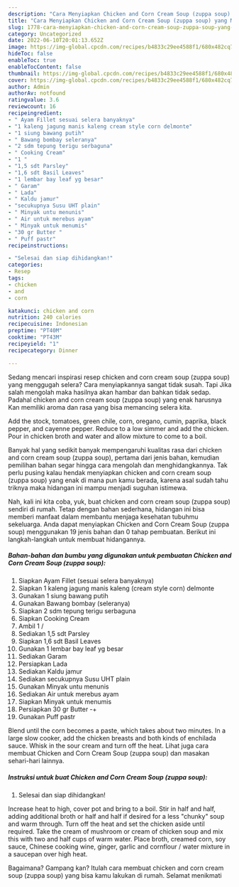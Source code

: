 ```yaml
---
description: "Cara Menyiapkan Chicken and Corn Cream Soup (zuppa soup) yang Menggugah Selera, Buat Buka Puasa Enak"
title: "Cara Menyiapkan Chicken and Corn Cream Soup (zuppa soup) yang Menggugah Selera, Buat Buka Puasa Enak"
slug: 1778-cara-menyiapkan-chicken-and-corn-cream-soup-zuppa-soup-yang-menggugah-selera-buat-buka-puasa-enak
category: Uncategorized
date: 2022-06-10T20:01:13.652Z
image: https://img-global.cpcdn.com/recipes/b4833c29ee4588f1/680x482cq70/chicken-and-corn-cream-soup-zuppa-soup-foto-resep-utama.jpg
hideToc: false
enableToc: true
enableTocContent: false
thumbnail: https://img-global.cpcdn.com/recipes/b4833c29ee4588f1/680x482cq70/chicken-and-corn-cream-soup-zuppa-soup-foto-resep-utama.jpg
cover: https://img-global.cpcdn.com/recipes/b4833c29ee4588f1/680x482cq70/chicken-and-corn-cream-soup-zuppa-soup-foto-resep-utama.jpg
author: Admin
authorAv: notfound
ratingvalue: 3.6
reviewcount: 16
recipeingredient:
- " Ayam Fillet sesuai selera banyaknya"
- "1 kaleng jagung manis kaleng cream style corn delmonte"
- "1 siung bawang putih"
- " Bawang bombay seleranya"
- "2 sdm tepung terigu serbaguna"
- " Cooking Cream"
- "1 "
- "1,5 sdt Parsley"
- "1,6 sdt Basil Leaves"
- "1 lembar bay leaf yg besar"
- " Garam"
- " Lada"
- " Kaldu jamur"
- "secukupnya Susu UHT plain"
- " Minyak untu menunis"
- " Air untuk merebus ayam"
- " Minyak untuk menumis"
- "30 gr Butter "
- " Puff pastr"
recipeinstructions:

- "Selesai dan siap dihidangkan!"
categories:
- Resep
tags:
- chicken
- and
- corn

katakunci: chicken and corn 
nutrition: 240 calories
recipecuisine: Indonesian
preptime: "PT40M"
cooktime: "PT43M"
recipeyield: "1"
recipecategory: Dinner

---
```



Sedang mencari inspirasi resep chicken and corn cream soup (zuppa soup) yang menggugah selera? Cara menyiapkannya sangat tidak susah. Tapi Jika salah mengolah maka hasilnya akan hambar dan bahkan tidak sedap. Padahal chicken and corn cream soup (zuppa soup) yang enak harusnya Kan memiliki aroma dan rasa yang bisa memancing selera kita.


Add the stock, tomatoes, green chile, corn, oregano, cumin, paprika, black pepper, and cayenne pepper. Reduce to a low simmer and add the chicken. Pour in chicken broth and water and allow mixture to come to a boil.

Banyak hal yang sedikit banyak mempengaruhi kualitas rasa dari chicken and corn cream soup (zuppa soup), pertama dari jenis bahan, kemudian pemilihan bahan segar hingga cara mengolah dan menghidangkannya. Tak perlu pusing kalau hendak menyiapkan chicken and corn cream soup (zuppa soup) yang enak di mana pun kamu berada, karena asal sudah tahu triknya maka hidangan ini mampu menjadi suguhan istimewa.


Nah, kali ini kita coba, yuk, buat chicken and corn cream soup (zuppa soup) sendiri di rumah. Tetap dengan bahan sederhana, hidangan ini bisa memberi manfaat dalam membantu menjaga kesehatan tubuhmu sekeluarga. Anda dapat menyiapkan Chicken and Corn Cream Soup (zuppa soup) menggunakan 19 jenis bahan dan 0 tahap pembuatan. Berikut ini langkah-langkah untuk membuat hidangannya.

<!--inarticleads1-->

##### Bahan-bahan dan bumbu yang digunakan untuk pembuatan Chicken and Corn Cream Soup (zuppa soup):

1. Siapkan  Ayam Fillet (sesuai selera banyaknya)
1. Siapkan 1 kaleng jagung manis kaleng (cream style corn) delmonte
1. Gunakan 1 siung bawang putih
1. Gunakan  Bawang bombay (seleranya)
1. Siapkan 2 sdm tepung terigu serbaguna
1. Siapkan  Cooking Cream
1. Ambil 1 /
1. Sediakan 1,5 sdt Parsley
1. Siapkan 1,6 sdt Basil Leaves
1. Gunakan 1 lembar bay leaf yg besar
1. Sediakan  Garam
1. Persiapkan  Lada
1. Sediakan  Kaldu jamur
1. Sediakan secukupnya Susu UHT plain
1. Gunakan  Minyak untu menunis
1. Sediakan  Air untuk merebus ayam
1. Siapkan  Minyak untuk menumis
1. Persiapkan 30 gr Butter -+
1. Gunakan  Puff pastr


Blend until the corn becomes a paste, which takes about two minutes. In a large slow cooker, add the chicken breasts and both kinds of enchilada sauce. Whisk in the sour cream and turn off the heat. Lihat juga cara membuat Chicken and Corn Cream Soup (zuppa soup) dan masakan sehari-hari lainnya. 

<!--inarticleads2-->

##### Instruksi untuk buat Chicken and Corn Cream Soup (zuppa soup):


1. Selesai dan siap dihidangkan!

Increase heat to high, cover pot and bring to a boil. Stir in half and half, adding additional broth or half and half if desired for a less &#34;chunky&#34; soup and warm through. Turn off the heat and set the chicken aside until required. Take the cream of mushroom or cream of chicken soup and mix this with two and half cups of warm water. Place broth, creamed corn, soy sauce, Chinese cooking wine, ginger, garlic and cornflour / water mixture in a saucepan over high heat. 

Bagaimana? Gampang kan? Itulah cara membuat chicken and corn cream soup (zuppa soup) yang bisa kamu lakukan di rumah. Selamat menikmati
